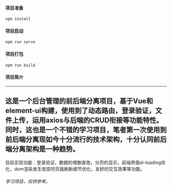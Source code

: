 #### 项目准备
```
npm install
```

#### 项目启动
```
npm run serve
```

#### 项目打包
```
npm run build
```

#### 项目简介

------------
这是一个后台管理的前后端分离项目，基于Vue和element-ui构建，使用到了动态路由，登录验证，文件上传，运用axios与后端的CRUD衔接等功能特性。
同时，这也是一个不错的学习项目，笔者第一次使用到前后端分离现如今十分流行的技术架构，十分认同前后端分离架构是一种趋势。
------------

目前实现功能：登录验证，数据的增删查改，分页的显示，前端界面el-loading优化，dom渲染发生改变时页面刷新细节优化，友好的交互效果等功能。
###### 学习项目，仅供参考。
